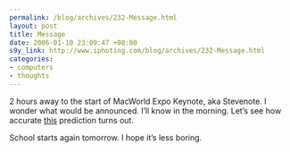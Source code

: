 ```yaml
--- 
permalink: /blog/archives/232-Message.html
layout: post
title: Message
date: 2006-01-10 23:09:47 +08:00
s9y_link: http://www.iphoting.com/blog/archives/232-Message.html
categories: 
- computers
- thoughts
---
```

<p class="whiteline"><p>2 hours away to the start of MacWorld Expo Keynote, aka Stevenote. I wonder what would be announced. I&#8217;ll know in the morning. Let&#8217;s see how accurate <a onclick="_gaq.push(['_trackPageview', '/extlink/krose.typepad.com/kevinrose/2006/01/macworld_2006.html']);"  href="http://krose.typepad.com/kevinrose/2006/01/macworld_2006.html">this</a> prediction turns out.</p>
</p><p class="break"><p>School starts again tomorrow. I hope it&#8217;s less boring.</p></p>

